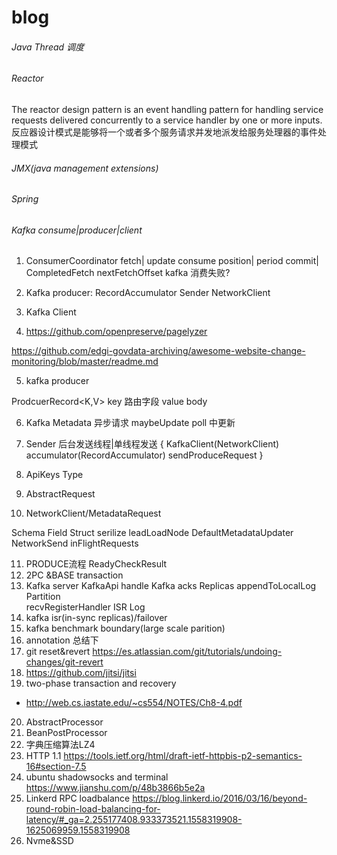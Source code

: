 # blog
###### Java Thread 调度
###### Reactor
The reactor design pattern is an event handling pattern for handling service requests delivered concurrently to a service handler by one or more inputs.<br/>
反应器设计模式是能够将一个或者多个服务请求并发地派发给服务处理器的事件处理模式
###### JMX(java management extensions)
###### Spring
###### Kafka consume|producer|client
1. ConsumerCoordinator
 fetch|
 update consume position|
 period commit|
 CompletedFetch
 nextFetchOffset
 kafka 消费失败?

2. Kafka producer:
  RecordAccumulator
  Sender
  NetworkClient
3. Kafka Client
4. https://github.com/openpreserve/pagelyzer

https://github.com/edgi-govdata-archiving/awesome-website-change-monitoring/blob/master/readme.md

5. kafka producer

 ProdcuerRecord<K,V>
 key 路由字段
 value body

6. Kafka Metadata
异步请求
maybeUpdate
poll 中更新

7. Sender 后台发送线程|单线程发送
{
  KafkaClient(NetworkClient)
  accumulator(RecordAccumulator)
  sendProduceRequest
}
8. ApiKeys
  Type

9. AbstractRequest
10. NetworkClient/MetadataRequest

  Schema
  Field
  Struct
  serilize
  leadLoadNode
  DefaultMetadataUpdater
  NetworkSend
  inFlightRequests

11. PRODUCE流程
  ReadyCheckResult
12. 2PC &BASE transaction  
13. Kafka server
   KafkaApi handle
   Kafka acks
   Replicas 
   appendToLocalLog
   Partition   
   recvRegisterHandler
   ISR 
   Log
14. kafka isr(in-sync replicas)/failover
15. kafka benchmark boundary(large scale parition)
16. annotation 总结下
17. git reset&revert  https://es.atlassian.com/git/tutorials/undoing-changes/git-revert
18. https://github.com/jitsi/jitsi
19. two-phase transaction  and recovery
 - http://web.cs.iastate.edu/~cs554/NOTES/Ch8-4.pdf
20. AbstractProcessor 
21. BeanPostProcessor 
22. 字典压缩算法LZ4
23. HTTP 1.1 
https://tools.ietf.org/html/draft-ietf-httpbis-p2-semantics-16#section-7.5
24. ubuntu shadowsocks and terminal https://www.jianshu.com/p/48b3866b5e2a 
25. Linkerd RPC loadbalance
https://blog.linkerd.io/2016/03/16/beyond-round-robin-load-balancing-for-latency/#_ga=2.255177408.933373521.1558319908-1625069959.1558319908
26. Nvme&SSD 
